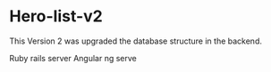 # Hero-list-v2
This Version 2 was upgraded the database structure in the backend.

Ruby
rails server
Angular
ng serve
